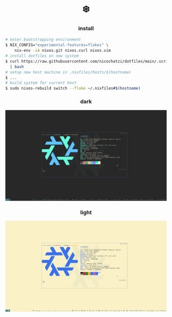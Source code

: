 <h1 align="center">❄️</h1>

<h3 align="center">install</h3>

```bash
# enter bootstrapping environment
$ NIX_CONFIG="experimental-features=flakes" \
    nix-env -iA nixos.git nixos.curl nixos.vim
# install dotfiles on new system
$ curl https://raw.githubusercontent.com/nicochatzi/dotfiles/main/.scripts/install-dotfiles.sh \
  | bash
# setup new host machine in .nixfiles/hosts/$(hostname)
$ ...
# build system for current host
$ sudo nixos-rebuild switch --flake ~/.nixfiles#$(hostname)
```

<h3 align="center">dark</h3>

![lati-dark](./assets/lati-dark.png)

<h3 align="center">light</h3>

![lati-light](./assets/lati-light.png)
